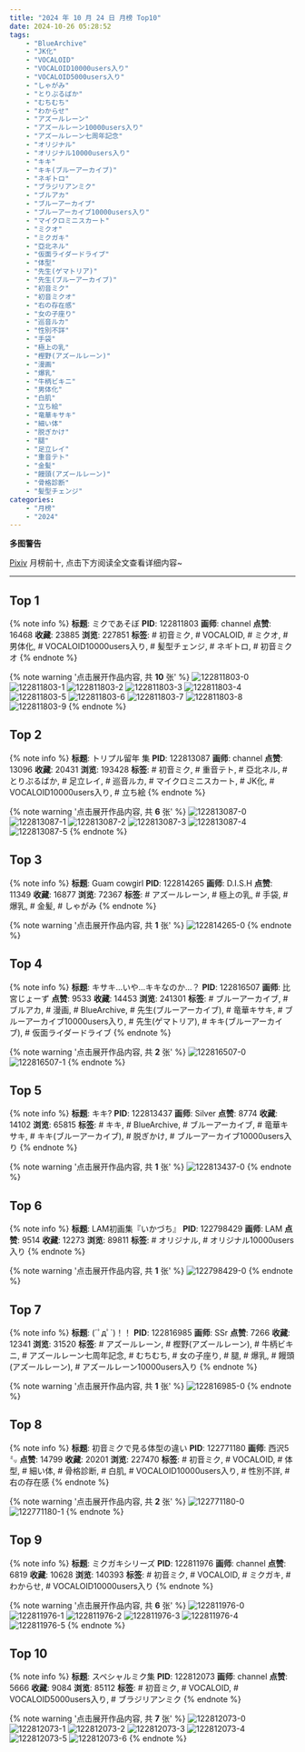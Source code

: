 ```yaml
---
title: "2024 年 10 月 24 日 月榜 Top10"
date: 2024-10-26 05:28:52
tags:
    - "BlueArchive"
    - "JK化"
    - "VOCALOID"
    - "VOCALOID10000users入り"
    - "VOCALOID5000users入り"
    - "しゃがみ"
    - "とりぷるばか"
    - "むちむち"
    - "わからせ"
    - "アズールレーン"
    - "アズールレーン10000users入り"
    - "アズールレーン七周年記念"
    - "オリジナル"
    - "オリジナル10000users入り"
    - "キキ"
    - "キキ(ブルーアーカイブ)"
    - "ネギトロ"
    - "ブラジリアンミク"
    - "ブルアカ"
    - "ブルーアーカイブ"
    - "ブルーアーカイブ10000users入り"
    - "マイクロミニスカート"
    - "ミクオ"
    - "ミクガキ"
    - "亞北ネル"
    - "仮面ライダードライブ"
    - "体型"
    - "先生(ゲマトリア)"
    - "先生(ブルーアーカイブ)"
    - "初音ミク"
    - "初音ミクオ"
    - "右の存在感"
    - "女の子座り"
    - "巡音ルカ"
    - "性別不詳"
    - "手袋"
    - "極上の乳"
    - "樫野(アズールレーン)"
    - "漫画"
    - "爆乳"
    - "牛柄ビキニ"
    - "男体化"
    - "白肌"
    - "立ち絵"
    - "竜華キサキ"
    - "細い体"
    - "脱ぎかけ"
    - "腿"
    - "足立レイ"
    - "重音テト"
    - "金髪"
    - "饅頭(アズールレーン)"
    - "骨格診断"
    - "髪型チェンジ"
categories:
    - "月榜"
    - "2024"
---
```


<i class="fa fa-triangle-exclamation"></i>**多图警告**<i class="fa fa-triangle-exclamation"></i>

[Pixiv](https://www.pixiv.net/) 月榜前十, 点击下方阅读全文查看详细内容~

<!-- more -->

---

## Top 1

{% note info %}
**标题**: ミクであそぼ
**PID**: 122811803 **画师**: channel
**点赞**: 16468 **收藏**: 23885 **浏览**: 227851
**标签**: # 初音ミク, # VOCALOID, # ミクオ, # 男体化, # VOCALOID10000users入り, # 髪型チェンジ, # ネギトロ, # 初音ミクオ
{% endnote %}

{% note warning '点击展开作品内容, 共 **10** 张' %}
![122811803-0](https://i.pixiv.re/img-original/img/2024/09/27/16/16/46/122811803_p0.jpg)
![122811803-1](https://i.pixiv.re/img-original/img/2024/09/27/16/16/46/122811803_p1.jpg)
![122811803-2](https://i.pixiv.re/img-original/img/2024/09/27/16/16/46/122811803_p2.jpg)
![122811803-3](https://i.pixiv.re/img-original/img/2024/09/27/16/16/46/122811803_p3.jpg)
![122811803-4](https://i.pixiv.re/img-original/img/2024/09/27/16/16/46/122811803_p4.jpg)
![122811803-5](https://i.pixiv.re/img-original/img/2024/09/27/16/16/46/122811803_p5.jpg)
![122811803-6](https://i.pixiv.re/img-original/img/2024/09/27/16/16/46/122811803_p6.jpg)
![122811803-7](https://i.pixiv.re/img-original/img/2024/09/27/16/16/46/122811803_p7.jpg)
![122811803-8](https://i.pixiv.re/img-original/img/2024/09/27/16/16/46/122811803_p8.jpg)
![122811803-9](https://i.pixiv.re/img-original/img/2024/09/27/16/16/46/122811803_p9.jpg)
{% endnote %}

## Top 2

{% note info %}
**标题**: トリプル留年 集
**PID**: 122813087 **画师**: channel
**点赞**: 13096 **收藏**: 20431 **浏览**: 193428
**标签**: # 初音ミク, # 重音テト, # 亞北ネル, # とりぷるばか, # 足立レイ, # 巡音ルカ, # マイクロミニスカート, # JK化, # VOCALOID10000users入り, # 立ち絵
{% endnote %}

{% note warning '点击展开作品内容, 共 **6** 张' %}
![122813087-0](https://i.pixiv.re/img-original/img/2024/09/27/16/50/09/122813087_p0.jpg)
![122813087-1](https://i.pixiv.re/img-original/img/2024/09/27/16/50/09/122813087_p1.jpg)
![122813087-2](https://i.pixiv.re/img-original/img/2024/09/27/16/50/09/122813087_p2.jpg)
![122813087-3](https://i.pixiv.re/img-original/img/2024/09/27/16/50/09/122813087_p3.jpg)
![122813087-4](https://i.pixiv.re/img-original/img/2024/09/27/16/50/09/122813087_p4.jpg)
![122813087-5](https://i.pixiv.re/img-original/img/2024/09/27/16/50/09/122813087_p5.jpg)
{% endnote %}

## Top 3

{% note info %}
**标题**: Guam cowgirl
**PID**: 122814265 **画师**: D.I.S.H
**点赞**: 11349 **收藏**: 16877 **浏览**: 72367
**标签**: # アズールレーン, # 極上の乳, # 手袋, # 爆乳, # 金髪, # しゃがみ
{% endnote %}

{% note warning '点击展开作品内容, 共 **1** 张' %}
![122814265-0](https://i.pixiv.re/img-original/img/2024/09/27/17/49/58/122814265_p0.jpg)
{% endnote %}

## Top 4

{% note info %}
**标题**: キサキ…いや…キキなのか…？
**PID**: 122816507 **画师**: 比宮じょーず
**点赞**: 9533 **收藏**: 14453 **浏览**: 241301
**标签**: # ブルーアーカイブ, # ブルアカ, # 漫画, # BlueArchive, # 先生(ブルーアーカイブ), # 竜華キサキ, # ブルーアーカイブ10000users入り, # 先生(ゲマトリア), # キキ(ブルーアーカイブ), # 仮面ライダードライブ
{% endnote %}

{% note warning '点击展开作品内容, 共 **2** 张' %}
![122816507-0](https://i.pixiv.re/img-original/img/2024/09/27/19/11/46/122816507_p0.png)
![122816507-1](https://i.pixiv.re/img-original/img/2024/09/27/19/11/46/122816507_p1.png)
{% endnote %}

## Top 5

{% note info %}
**标题**: キキ?
**PID**: 122813437 **画师**: Silver
**点赞**: 8774 **收藏**: 14102 **浏览**: 65815
**标签**: # キキ, # BlueArchive, # ブルーアーカイブ, # 竜華キサキ, # キキ(ブルーアーカイブ), # 脱ぎかけ, # ブルーアーカイブ10000users入り
{% endnote %}

{% note warning '点击展开作品内容, 共 **1** 张' %}
![122813437-0](https://i.pixiv.re/img-original/img/2024/09/27/17/07/29/122813437_p0.jpg)
{% endnote %}

## Top 6

{% note info %}
**标题**: LAM初画集『いかづち』
**PID**: 122798429 **画师**: LAM
**点赞**: 9514 **收藏**: 12273 **浏览**: 89811
**标签**: # オリジナル, # オリジナル10000users入り
{% endnote %}

{% note warning '点击展开作品内容, 共 **1** 张' %}
![122798429-0](https://i.pixiv.re/img-original/img/2024/09/27/00/02/24/122798429_p0.jpg)
{% endnote %}

## Top 7

{% note info %}
**标题**: (´ﾟдﾟ`)！！
**PID**: 122816985 **画师**: SSr
**点赞**: 7266 **收藏**: 12341 **浏览**: 31520
**标签**: # アズールレーン, # 樫野(アズールレーン), # 牛柄ビキニ, # アズールレーン七周年記念, # むちむち, # 女の子座り, # 腿, # 爆乳, # 饅頭(アズールレーン), # アズールレーン10000users入り
{% endnote %}

{% note warning '点击展开作品内容, 共 **1** 张' %}
![122816985-0](https://i.pixiv.re/img-original/img/2024/09/27/19/30/05/122816985_p0.jpg)
{% endnote %}

## Top 8

{% note info %}
**标题**: 初音ミクで見る体型の違い
**PID**: 122771180 **画师**: 西沢5㍉
**点赞**: 14799 **收藏**: 20201 **浏览**: 227470
**标签**: # 初音ミク, # VOCALOID, # 体型, # 細い体, # 骨格診断, # 白肌, # VOCALOID10000users入り, # 性別不詳, # 右の存在感
{% endnote %}

{% note warning '点击展开作品内容, 共 **2** 张' %}
![122771180-0](https://i.pixiv.re/img-original/img/2024/09/26/00/00/41/122771180_p0.jpg)
![122771180-1](https://i.pixiv.re/img-original/img/2024/09/26/00/00/41/122771180_p1.jpg)
{% endnote %}

## Top 9

{% note info %}
**标题**: ミクガキシリーズ
**PID**: 122811976 **画师**: channel
**点赞**: 6819 **收藏**: 10628 **浏览**: 140393
**标签**: # 初音ミク, # VOCALOID, # ミクガキ, # わからせ, # VOCALOID10000users入り
{% endnote %}

{% note warning '点击展开作品内容, 共 **6** 张' %}
![122811976-0](https://i.pixiv.re/img-original/img/2024/09/27/15/40/36/122811976_p0.jpg)
![122811976-1](https://i.pixiv.re/img-original/img/2024/09/27/15/40/36/122811976_p1.jpg)
![122811976-2](https://i.pixiv.re/img-original/img/2024/09/27/15/40/36/122811976_p2.jpg)
![122811976-3](https://i.pixiv.re/img-original/img/2024/09/27/15/40/36/122811976_p3.jpg)
![122811976-4](https://i.pixiv.re/img-original/img/2024/09/27/15/40/36/122811976_p4.jpg)
![122811976-5](https://i.pixiv.re/img-original/img/2024/09/27/15/40/36/122811976_p5.jpg)
{% endnote %}

## Top 10

{% note info %}
**标题**: スペシャルミク集
**PID**: 122812073 **画师**: channel
**点赞**: 5666 **收藏**: 9084 **浏览**: 85112
**标签**: # 初音ミク, # VOCALOID, # VOCALOID5000users入り, # ブラジリアンミク
{% endnote %}

{% note warning '点击展开作品内容, 共 **7** 张' %}
![122812073-0](https://i.pixiv.re/img-original/img/2024/09/27/16/52/00/122812073_p0.jpg)
![122812073-1](https://i.pixiv.re/img-original/img/2024/09/27/16/52/00/122812073_p1.jpg)
![122812073-2](https://i.pixiv.re/img-original/img/2024/09/27/16/52/00/122812073_p2.jpg)
![122812073-3](https://i.pixiv.re/img-original/img/2024/09/27/16/52/00/122812073_p3.jpg)
![122812073-4](https://i.pixiv.re/img-original/img/2024/09/27/16/52/00/122812073_p4.jpg)
![122812073-5](https://i.pixiv.re/img-original/img/2024/09/27/16/52/00/122812073_p5.jpg)
![122812073-6](https://i.pixiv.re/img-original/img/2024/09/27/16/52/00/122812073_p6.jpg)
{% endnote %}
